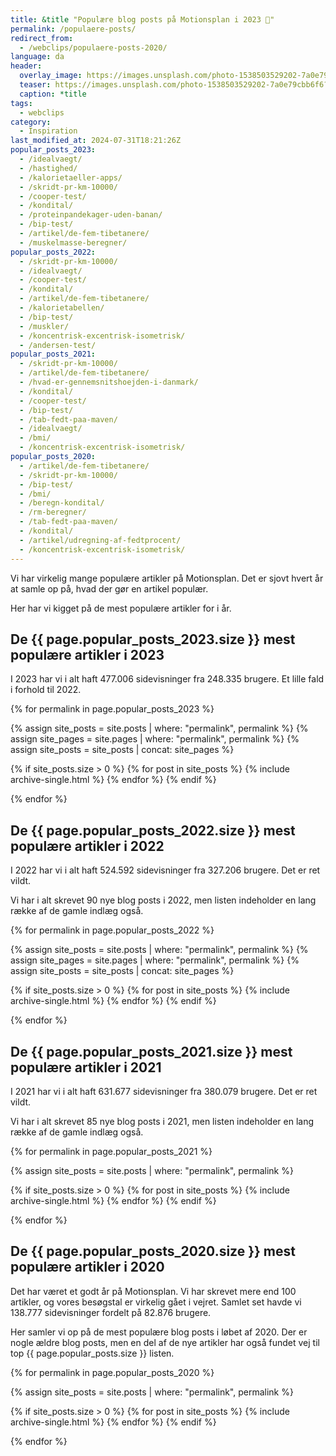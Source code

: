 ```yaml
---
title: &title "Populære blog posts på Motionsplan i 2023 🥇"
permalink: /populaere-posts/
redirect_from:
  - /webclips/populaere-posts-2020/
language: da
header:
  overlay_image: https://images.unsplash.com/photo-1538503529202-7a0e79cbb6f6?ixid=MXwxMjA3fDB8MHxwaG90by1wYWdlfHx8fGVufDB8fHw%3D&ixlib=rb-1.2.1&auto=format&fit=crop&h=630&w=1200&q=60
  teaser: https://images.unsplash.com/photo-1538503529202-7a0e79cbb6f6?ixid=MXwxMjA3fDB8MHxwaG90by1wYWdlfHx8fGVufDB8fHw%3D&ixlib=rb-1.2.1&auto=format&fit=crop&h=300&w=400&q=10
  caption: *title
tags:
  - webclips
category:
  - Inspiration
last_modified_at: 2024-07-31T18:21:26Z
popular_posts_2023:
  - /idealvaegt/
  - /hastighed/
  - /kalorietaeller-apps/
  - /skridt-pr-km-10000/
  - /cooper-test/
  - /kondital/
  - /proteinpandekager-uden-banan/
  - /bip-test/
  - /artikel/de-fem-tibetanere/
  - /muskelmasse-beregner/
popular_posts_2022:
  - /skridt-pr-km-10000/
  - /idealvaegt/
  - /cooper-test/
  - /kondital/
  - /artikel/de-fem-tibetanere/
  - /kalorietabellen/
  - /bip-test/
  - /muskler/
  - /koncentrisk-excentrisk-isometrisk/
  - /andersen-test/
popular_posts_2021:
  - /skridt-pr-km-10000/
  - /artikel/de-fem-tibetanere/
  - /hvad-er-gennemsnitshoejden-i-danmark/
  - /kondital/
  - /cooper-test/
  - /bip-test/
  - /tab-fedt-paa-maven/
  - /idealvaegt/
  - /bmi/
  - /koncentrisk-excentrisk-isometrisk/
popular_posts_2020:
  - /artikel/de-fem-tibetanere/
  - /skridt-pr-km-10000/
  - /bip-test/
  - /bmi/
  - /beregn-kondital/
  - /rm-beregner/
  - /tab-fedt-paa-maven/
  - /kondital/
  - /artikel/udregning-af-fedtprocent/
  - /koncentrisk-excentrisk-isometrisk/
---
```


Vi har virkelig mange populære artikler på Motionsplan. Det er sjovt hvert år at samle op på, hvad der gør en artikel populær.

Her har vi kigget på de mest populære artikler for i år.

## De {{ page.popular_posts_2023.size }} mest populære artikler i 2023

I 2023 har vi i alt haft 477.006 sidevisninger fra 248.335 brugere. Et lille fald i forhold til 2022.

{% for permalink in page.popular_posts_2023 %}

{% assign site_posts = site.posts | where: "permalink", permalink %}
{% assign site_pages = site.pages | where: "permalink", permalink %}
{% assign site_posts = site_posts | concat: site_pages %}

{% if site_posts.size > 0 %}
  {% for post in site_posts %}
    {% include archive-single.html %}
  {% endfor %}
{% endif %}

{% endfor %}

## De {{ page.popular_posts_2022.size }} mest populære artikler i 2022

I 2022 har vi i alt haft 524.592 sidevisninger fra 327.206 brugere. Det er ret vildt.

Vi har i alt skrevet 90 nye blog posts i 2022, men listen indeholder en lang række af de gamle indlæg også.

{% for permalink in page.popular_posts_2022 %}

{% assign site_posts = site.posts | where: "permalink", permalink %}
{% assign site_pages = site.pages | where: "permalink", permalink %}
{% assign site_posts = site_posts | concat: site_pages %}

{% if site_posts.size > 0 %}
  {% for post in site_posts %}
    {% include archive-single.html %}
  {% endfor %}
{% endif %}

{% endfor %}

## De {{ page.popular_posts_2021.size }} mest populære artikler i 2021

I 2021 har vi i alt haft 631.677 sidevisninger fra 380.079 brugere. Det er ret vildt.

Vi har i alt skrevet 85 nye blog posts i 2021, men listen indeholder en lang række af de gamle indlæg også.

{% for permalink in page.popular_posts_2021 %}

{% assign site_posts = site.posts | where: "permalink", permalink %}

{% if site_posts.size > 0 %}
  {% for post in site_posts %}
    {% include archive-single.html %}
  {% endfor %}
{% endif %}

{% endfor %}

## De {{ page.popular_posts_2020.size }} mest populære artikler i 2020

Det har været et godt år på Motionsplan. Vi har skrevet mere end 100 artikler, og vores besøgstal er virkelig gået i vejret. Samlet set havde vi 138.777 sidevisninger fordelt på 82.876 brugere.

Her samler vi op på de mest populære blog posts i løbet af 2020. Der er nogle ældre blog posts, men en del af de nye artikler har også fundet vej til top {{ page.popular_posts.size }} listen.

{% for permalink in page.popular_posts_2020 %}

{% assign site_posts = site.posts | where: "permalink", permalink %}

{% if site_posts.size > 0 %}
  {% for post in site_posts %}
    {% include archive-single.html %}
  {% endfor %}
{% endif %}

{% endfor %}
